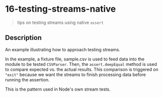# 16-testing-streams-native
> tips on testing streams using native `assert`

## Description
An example illustrating how to approach testing streams. 

In the example, a fixture file, sample.csv is used to feed data into the module to be tested `CSVParser`. Then, the `assert.deepEqual` method is used to compare expected vs. the actual results. This comparison is triggered on `"exit"` because we want the streams to finish processing data before running the assertion.

This is the pattern used in Node's own stream tests.